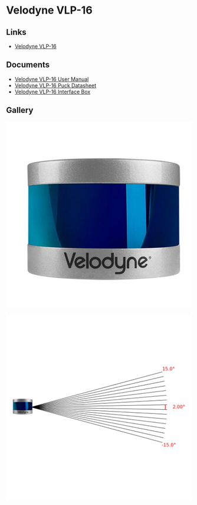 # Velodyne VLP-16

## Links

- [Velodyne VLP-16](https://ouster.com/products/hardware/vlp-16)

## Documents

- [Velodyne VLP-16 User Manual](../../../assets/sensors/lidar3d/velodyne_vlp-16/velodyne_vlp-16_user-manual.pdf)
- [Velodyne VLP-16 Puck Datasheet](../../../assets/sensors/lidar3d/velodyne_vlp-16/velodyne_vlp-16_rev-k_puck_datasheet.pdf)
- [Velodyne VLP-16 Interface Box](../../../assets/sensors/lidar3d/velodyne_vlp-16/velodyne_vlp-16_interface-box.pdf)

## Gallery

<div class="grid" markdown>

![](../../../assets/sensors/lidar3d/velodyne_vlp-16/velodyne_vlp_16.jpg)

![](../../../assets/sensors/lidar3d/velodyne_vlp-16/velodyne_fov_modified.png)

</div>